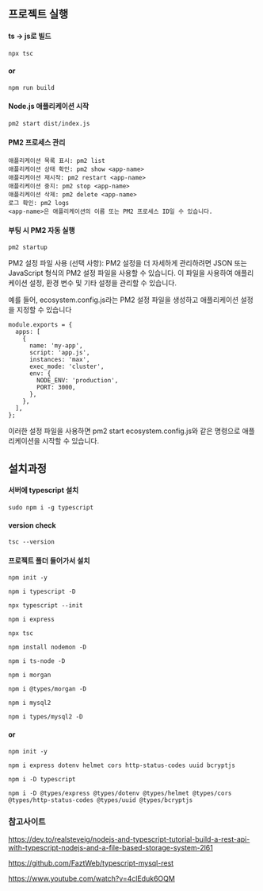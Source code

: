 ## 프로젝트 실행
#### ts -> js로 빌드
```shell
npx tsc
```
#### or
```shell
npm run build
```

#### Node.js 애플리케이션 시작
```shell
pm2 start dist/index.js
```


#### PM2 프로세스 관리
```shell
애플리케이션 목록 표시: pm2 list
애플리케이션 상태 확인: pm2 show <app-name>
애플리케이션 재시작: pm2 restart <app-name>
애플리케이션 중지: pm2 stop <app-name>
애플리케이션 삭제: pm2 delete <app-name>
로그 확인: pm2 logs
<app-name>은 애플리케이션의 이름 또는 PM2 프로세스 ID일 수 있습니다.
```

#### 부팅 시 PM2 자동 실행
```shell
pm2 startup
```

PM2 설정 파일 사용 (선택 사항):
PM2 설정을 더 자세하게 관리하려면 JSON 또는 JavaScript 형식의 PM2 설정 파일을 사용할 수 있습니다. 이 파일을 사용하여 애플리케이션 설정, 환경 변수 및 기타 설정을 관리할 수 있습니다.

예를 들어, ecosystem.config.js라는 PM2 설정 파일을 생성하고 애플리케이션 설정을 지정할 수 있습니다

```shell
module.exports = {
  apps: [
    {
      name: 'my-app',
      script: 'app.js',
      instances: 'max',
      exec_mode: 'cluster',
      env: {
        NODE_ENV: 'production',
        PORT: 3000,
      },
    },
  ],
};
```

이러한 설정 파일을 사용하면 pm2 start ecosystem.config.js와 같은 명령으로 애플리케이션을 시작할 수 있습니다.



## 설치과정

#### 서버에 typescript 설치
```shell
sudo npm i -g typescript
```

#### version check
```shell
tsc --version
```

#### 프로젝트 폴더 들어가서 설치
```shell
npm init -y

npm i typescript -D

npx typescript --init

npm i express

npx tsc

npm install nodemon -D

npm i ts-node -D

npm i morgan

npm i @types/morgan -D

npm i mysql2

npm i types/mysql2 -D
```
#### or
```shell
npm init -y

npm i express dotenv helmet cors http-status-codes uuid bcryptjs

npm i -D typescript

npm i -D @types/express @types/dotenv @types/helmet @types/cors @types/http-status-codes @types/uuid @types/bcryptjs
```


### 참고사이트

https://dev.to/realsteveig/nodejs-and-typescript-tutorial-build-a-rest-api-with-typescript-nodejs-and-a-file-based-storage-system-2l61

https://github.com/FaztWeb/typescript-mysql-rest

https://www.youtube.com/watch?v=4clEduk6OQM